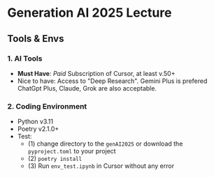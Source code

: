 # Generation AI 2025 Lecture

## Tools & Envs

### 1. AI Tools
- **Must Have**: *Paid* Subscription of Cursor, at least v.50+
- Nice to have: Access to "Deep Research". Gemini Plus is prefered ChatGpt Plus, Claude, Grok are also acceptable.

### 2. Coding Environment
- Python v3.11
- Poetry v2.1.0+
- Test: 
    - (1) change directory to the `genAI2025` or download the `pyproject.toml` to your project
    - (2) `poetry install` 
    - (3) Run `env_test.ipynb` in Cursor without any error